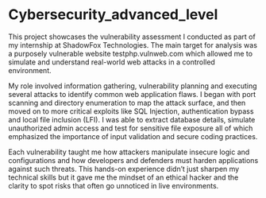 # Cybersecurity_advanced_level

This project showcases the vulnerability assessment I conducted as part of my internship at ShadowFox Technologies. The main target for analysis was a purposely vulnerable website testphp.vulnweb.com which allowed me to simulate and understand real-world web attacks in a controlled environment.

My role involved information gathering, vulnerability planning and executing several attacks to identify common web application flaws. I began with port scanning and directory enumeration to map the attack surface, and then moved on to more critical exploits like SQL Injection, authentication bypass and local file inclusion (LFI). I was able to extract database details, simulate unauthorized admin access and test for sensitive file exposure all of which emphasized the importance of input validation and secure coding practices.

Each vulnerability taught me how attackers manipulate insecure logic and configurations and how developers and defenders must harden applications against such threats. This hands-on experience didn’t just sharpen my technical skills but it gave me the mindset of an ethical hacker and the clarity to spot risks that often go unnoticed in live environments.

